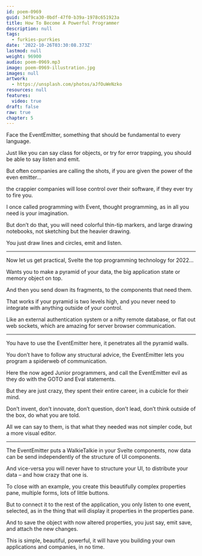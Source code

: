 ```yaml
---
id: poem-0969
guid: 34f9ca30-0bdf-47f0-b39a-1978c651923a
title: How To Become A Powerful Programmer
description: null
tags:
  - furkies-purrkies
date: '2022-10-26T03:30:08.373Z'
lastmod: null
weight: 96900
audio: poem-0969.mp3
image: poem-0969-illustration.jpg
images: null
artwork:
  - https://unsplash.com/photos/aJfOuWeNzko
resources: null
features:
  video: true
draft: false
raw: true
chapter: 5
---
```


Face the EventEmitter,
something that should be fundamental to every language.

Just like you can say class for objects,
or try for error trapping, you should be able to say listen and emit.

But often companies are calling the shots,
if you are given the power of the even emitter…

the crappier companies will lose control over their software,
if they ever try to fire you.

I once called programming with Event,
thought programming, as in all you need is your imagination.

But don’t do that, you will need colorful thin-tip markers,
and large drawing notebooks, not sketching but the heavier drawing.

You just draw lines and circles,
emit and listen.

---

Now let us get practical,
Svelte the top programming technology for 2022…

Wants you to make a pyramid of your data,
the big application state or memory object on top.

And then you send down its fragments,
to the components that need them.

That works if your pyramid is two levels high,
and you never need to integrate with anything outside of your control.

Like an external authentication system or a nifty remote database,
or flat out web sockets, which are amazing for server browser communication.

---

You have to use the EventEmitter here,
it penetrates all the pyramid walls.

You don’t have to follow any structural advice,
the EventEmitter lets you program a spiderweb of communication.

Here the now aged Junior programmers,
and call the EventEmitter evil as they do with the GOTO and Eval statements.

But they are just crazy, they spent their entire career,
in a cubicle for their mind.

Don’t invent, don’t innovate, don’t question, don’t lead,
don’t think outside of the box, do what you are told.

All we can say to them,
is that what they needed was not simpler code, but a more visual editor.

---

The EventEmitter puts a WalkieTalkie in your Svelte components,
now data can be send independently of the structure of UI components.

And vice-versa you will never have to structure your UI,
to distribute your data – and how crazy that one is.

To close with an example, you create this beautifully complex properties pane,
multiple forms, lots of little buttons.

But to connect it to the rest of the application, you only listen to one event,
selected, as in the thing that will display it properties in the properties pane.

And to save the object with now altered properties,
you just say, emit save, and attach the new changes.

This is simple, beautiful, powerful,
it will have you building your own applications and companies, in no time.
